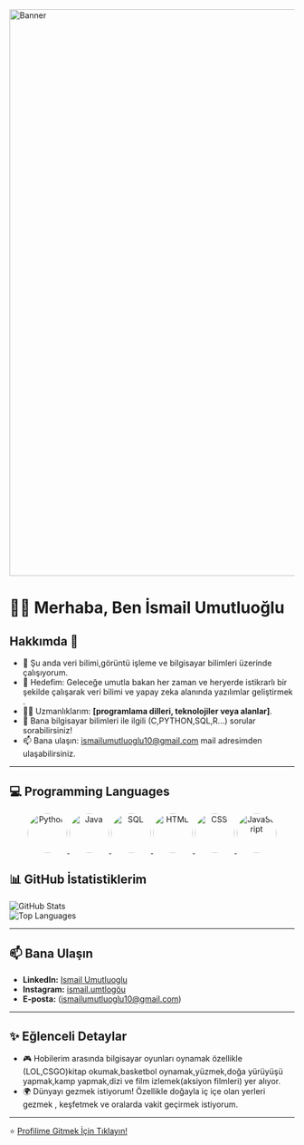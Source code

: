 <img src="https://github.com/user-attachments/assets/60195ffb-560f-40ff-a656-9b0795babf4a" alt="Banner" width="1000"/>

# 🙋‍♂️ Merhaba, Ben İsmail Umutluoğlu

## Hakkımda 🚀

- 🌱 Şu anda veri bilimi,görüntü işleme ve bilgisayar bilimleri üzerinde çalışıyorum.  
- 🎯 Hedefim: Geleceğe umutla bakan her zaman ve heryerde istikrarlı bir şekilde çalışarak veri bilimi ve yapay zeka alanında yazılımlar geliştirmek .  
- 🧑‍💻 Uzmanlıklarım: **[programlama dilleri, teknolojiler veya alanlar]**.  
- 💬 Bana bilgisayar bilimleri ile ilgili (C,PYTHON,SQL,R...)  sorular sorabilirsiniz!  
- 📫 Bana ulaşın: ismailumutluoglu10@gmail.com mail adresimden ulaşabilirsiniz. 

---



## 💻 Programming Languages

<p align="center">
    <a href="https://www.python.org/" target="_blank">
        <img src="https://img.icons8.com/color/96/000000/python.png" alt="Python" width="70" style="border-radius:50%;"/>
    </a>
    <a href="https://www.java.com/" target="_blank">
        <img src="https://img.icons8.com/color/96/000000/java-coffee-cup-logo.png" alt="Java" width="70" style="border-radius:50%;"/>
    </a>
    <a href="https://www.mysql.com/" target="_blank">
        <img src="https://img.icons8.com/color/96/000000/mysql-logo.png" alt="SQL" width="70" style="border-radius:50%;"/>
    </a>
    <a href="https://developer.mozilla.org/en-US/docs/Web/HTML" target="_blank">
        <img src="https://img.icons8.com/color/96/000000/html-5--v1.png" alt="HTML" width="70" style="border-radius:50%;"/>
    </a>
    <a href="https://developer.mozilla.org/en-US/docs/Web/CSS" target="_blank">
        <img src="https://img.icons8.com/color/96/000000/css3.png" alt="CSS" width="70" style="border-radius:50%;"/>
    </a>
    <a href="https://developer.mozilla.org/en-US/docs/Web/JavaScript" target="_blank">
        <img src="https://img.icons8.com/color/96/000000/javascript--v1.png" alt="JavaScript" width="70" style="border-radius:50%;"/>
    </a>
</p>




## 📊 GitHub İstatistiklerim

![GitHub Stats](https://github-readme-stats.vercel.app/api?username=kullaniciadi&show_icons=true&theme=radical)  
![Top Languages](https://github-readme-stats.vercel.app/api/top-langs/?username=kullaniciadi&layout=compact&theme=radical)

---

## 📫 Bana Ulaşın

- **LinkedIn:** [Ismail Umutluoglu](https://linkedin.com/in/IsmailUmutluoglu)  
- **Instagram:** [ismail.umtlogöu](https://instagram.com/ismail.umtloglu)  
- **E-posta:** (ismailumutluoglu10@gmail.com)

---

## ✨ Eğlenceli Detaylar

- 🎮 Hobilerim arasında bilgisayar oyunları oynamak özellikle (LOL,CSGO)kitap okumak,basketbol oynamak,yüzmek,doğa yürüyüşü yapmak,kamp yapmak,dizi ve film izlemek(aksiyon filmleri) yer alıyor.  
- 🌍 Dünyayı gezmek istiyorum! Özellikle doğayla iç içe olan yerleri gezmek , keşfetmek ve oralarda vakit geçirmek istiyorum.

---

⭐️ [Profilime Gitmek İçin Tıklayın!](https://github.com/ismailumutluoglu)
